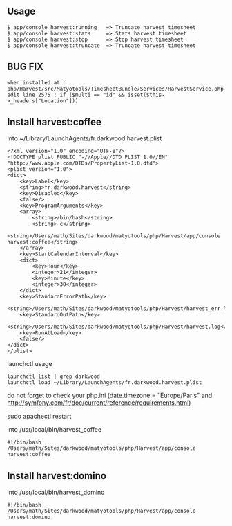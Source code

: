 Usage
-----

```
$ app/console harvest:running   => Truncate harvest timesheet
$ app/console harvest:stats     => Stats harvest timesheet
$ app/console harvest:stop      => Stop harvest timesheet
$ app/console harvest:truncate  => Truncate harvest timesheet
```

BUG FIX
-------

    when installed at : php/Harvest/src/Matyotools/TimesheetBundle/Services/HarvestService.php
    edit line 2575 : if ($multi == "id" && isset($this->_headers["Location"]))

Install harvest:coffee
----------------------

into ~/Library/LaunchAgents/fr.darkwood.harvest.plist

    <?xml version="1.0" encoding="UTF-8"?>
    <!DOCTYPE plist PUBLIC "-//Apple//DTD PLIST 1.0//EN" "http://www.apple.com/DTDs/PropertyList-1.0.dtd">
    <plist version="1.0">
    <dict>
    	<key>Label</key>
    	<string>fr.darkwood.harvest</string>
    	<key>Disabled</key>
    	<false/>
    	<key>ProgramArguments</key>
    	<array>
    		<string>/bin/bash</string>
    		<string>-c</string>
    		<string>/Users/math/Sites/darkwood/matyotools/php/Harvest/app/console harvest:coffee</string>
        </array>
    	<key>StartCalendarInterval</key>
    	<dict>
    		<key>Hour</key>
    		<integer>21</integer>
    		<key>Minute</key>
    		<integer>30</integer>
    	</dict>
        <key>StandardErrorPath</key>
        <string>/Users/math/Sites/darkwood/matyotools/php/Harvest/harvest_err.log</string>
        <key>StandardOutPath</key>
        <string>/Users/math/Sites/darkwood/matyotools/php/Harvest/harvest.log</string>
    	<key>RunAtLoad</key>
    	<false/>
    </dict>
    </plist>

launchctl usage

	launchctl list | grep darkwood
	launchctl load ~/Library/LaunchAgents/fr.darkwood.harvest.plist

do not forget to check your php.ini (date.timezone = "Europe/Paris" and http://symfony.com/fr/doc/current/reference/requirements.html)

sudo apachectl restart

into /usr/local/bin/harvest_coffee

	#!/bin/bash
	/Users/math/Sites/darkwood/matyotools/php/Harvest/app/console harvest:coffee
	
Install harvest:domino
----------------------

into /usr/local/bin/harvest_domino

	#!/bin/bash
	/Users/math/Sites/darkwood/matyotools/php/Harvest/app/console harvest:domino